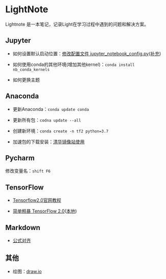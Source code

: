 # LightNote

Lightnote 是一本笔记，记录Light在学习过程中遇到的问题和解决方案。



## Jupyter

- 如何设置默认启动位置：[修改配置文件 jupyter_notebook_config.py](https://www.cnblogs.com/xxtalhr/p/10841241.html)([补充](https://blog.csdn.net/qq_42711359/article/details/98305578))

- 如何使用conda的其他环境(增加其他kernel)：`conda install nb_conda_kernels`

- 如何更换主题



## Anaconda

- 更新Anaconda：`conda update conda`

- 更新所有包：`codna update --all`

- 创建新环境：`conda create -n tf2 python=3.7`

- 加速包的下载安装：[清华镜像站使用](https://mirror.tuna.tsinghua.edu.cn/help/anaconda/)



## Pycharm

修改变量名：`shift F6`



## TensorFlow

- [Tensorflow2.0官网教程](https://tensorflow.google.cn/tutorials/)

- [简单粗暴 TensorFlow 2.0](https://tf.wiki/)([本地](E:\GitHub\tensorflow-handbook\docs\index.html))

## Markdown

- [公式对齐](https://blog.csdn.net/bendanban/article/details/77336206)

## 其他

- 绘图：[draw.io](https://draw.io)